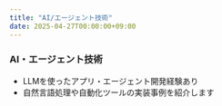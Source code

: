 ```yaml
---
title: "AI/エージェント技術"
date: 2025-04-27T00:00:00+09:00
---
```


### AI・エージェント技術

- LLMを使ったアプリ・エージェント開発経験あり
- 自然言語処理や自動化ツールの実装事例を紹介します
